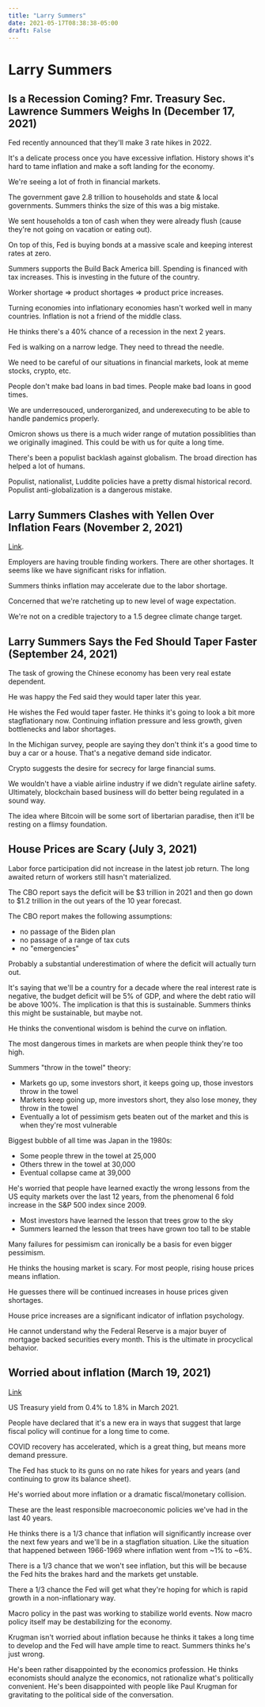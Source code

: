 ```yaml
---
title: "Larry Summers"
date: 2021-05-17T08:38:38-05:00
draft: False
---
```


# Larry Summers

## Is a Recession Coming? Fmr. Treasury Sec. Lawrence Summers Weighs In (December 17, 2021)

Fed recently announced that they'll make 3 rate hikes in 2022.

It's a delicate process once you have excessive inflation.  History shows it's hard to tame inflation and make a soft landing for the economy.

We're seeing a lot of froth in financial markets.

The government gave 2.8 trillion to households and state & local governments.  Summers thinks the size of this was a big mistake.

We sent households a ton of cash when they were already flush (cause they're not going on vacation or eating out).

On top of this, Fed is buying bonds at a massive scale and keeping interest rates at zero.

Summers supports the Build Back America bill.  Spending is financed with tax increases.  This is investing in the future of the country.

Worker shortage => product shortages => product price increases.

Turning economies into inflationary economies hasn't worked well in many countries.  Inflation is not a friend of the middle class.

He thinks there's a 40% chance of a recession in the next 2 years.

Fed is walking on a narrow ledge.  They need to thread the needle.

We need to be careful of our situations in financial markets, look at meme stocks, crypto, etc.

People don't make bad loans in bad times.  People make bad loans in good times.

We are underresouced, underorganized, and underexecuting to be able to handle pandemics properly.

Omicron shows us there is a much wider range of mutation possiblities than we originally imagined.  This could be with us for quite a long time.

There's been a populist backlash against globalism.  The broad direction has helped a lot of humans.

Populist, nationalist, Luddite policies have a pretty dismal historical record.  Populist anti-globalization is a dangerous mistake.

## Larry Summers Clashes with Yellen Over Inflation Fears (November 2, 2021)

[Link](https://www.youtube.com/watch?v=mrNzzEXt5h4&ab_channel=BloombergMarketsandFinance).

Employers are having trouble finding workers.  There are other shortages.  It seems like we have significant risks for inflation.

Summers thinks inflation may accelerate due to the labor shortage.

Concerned that we're ratcheting up to new level of wage expectation.

We're not on a credible trajectory to a 1.5 degree climate change target.

## Larry Summers Says the Fed Should Taper Faster (September 24, 2021)

The task of growing the Chinese economy has been very real estate dependent.

He was happy the Fed said they would taper later this year.

He wishes the Fed would taper faster.  He thinks it's going to look a bit more stagflationary now.  Continuing inflation pressure and less growth, given bottlenecks and labor shortages.

In the Michigan survey, people are saying they don't think it's a good time to buy a car or a house.  That's a negative demand side indicator.

Crypto suggests the desire for secrecy for large financial sums.

We wouldn't have a viable airline industry if we didn't regulate airline safety.  Ultimately, blockchain based business will do better being regulated in a sound way.

The idea where Bitcoin will be some sort of libertarian paradise, then it'll be resting on a flimsy foundation.

## House Prices are Scary (July 3, 2021)

Labor force participation did not increase in the latest job return.  The long awaited return of workers still hasn't materialized.

The CBO report says the deficit will be $3 trillion in 2021 and then go down to $1.2 trillion in the out years of the 10 year forecast.

The CBO report makes the following assumptions:

* no passage of the Biden plan
* no passage of a range of tax cuts
* no "emergencies"

Probably a substantial underestimation of where the deficit will actually turn out.

It's saying that we'll be a country for a decade where the real interest rate is negative, the budget deficit will be 5% of GDP, and where the debt ratio will be above 100%.  The implication is that this is sustainable.  Summers thinks this might be sustainable, but maybe not.

He thinks the conventional wisdom is behind the curve on inflation.

The most dangerous times in markets are when people think they're too high.

Summers "throw in the towel" theory:

* Markets go up, some investors short, it keeps going up, those investors throw in the towel
* Markets keep going up, more investors short, they also lose money, they throw in the towel
* Eventually a lot of pessimism gets beaten out of the market and this is when they're most vulnerable

Biggest bubble of all time was Japan in the 1980s:

* Some people threw in the towel at 25,000
* Others threw in the towel at 30,000
* Eventual collapse came at 39,000

He's worried that people have learned exactly the wrong lessons from the US equity markets over the last 12 years, from the phenomenal 6 fold increase in the S&P 500 index since 2009.

* Most investors have learned the lesson that trees grow to the sky
* Summers learned the lesson that trees have grown too tall to be stable

Many failures for pessimism can ironically be a basis for even bigger pessimism.

He thinks the housing market is scary.  For most people, rising house prices means inflation.

He guesses there will be continued increases in house prices given shortages.

House price increases are a significant indicator of inflation psychology.

He cannot understand why the Federal Reserve is a major buyer of mortgage backed securities every month.  This is the ultimate in procyclical behavior.

## Worried about inflation (March 19, 2021)

[Link](https://www.youtube.com/watch?v=PBnaahSe7JU&ab_channel=BloombergMarketsandFinanceBloombergMarketsandFinanceVerified)

US Treasury yield from 0.4% to 1.8% in March 2021.

People have declared that it's a new era in ways that suggest that large fiscal policy will continue for a long time to come.

COVID recovery has accelerated, which is a great thing, but means more demand pressure.

The Fed has stuck to its guns on no rate hikes for years and years (and continuing to grow its balance sheet).

He's worried about more inflation or a dramatic fiscal/monetary collision.

These are the least responsible macroeconomic policies we've had in the last 40 years.

He thinks there is a 1/3 chance that inflation will significantly increase over the next few years and we'll be in a stagflation situation.  Like the situation that happened between 1966-1969 where inflation went from ~1% to ~6%.

There is a 1/3 chance that we won't see inflation, but this will be because the Fed hits the brakes hard and the markets get unstable.

There a 1/3 chance the Fed will get what they're hoping for which is rapid growth in a non-inflationary way.

Macro policy in the past was working to stabilize world events.  Now macro policy itself may be destabilizing for the economy.

Krugman isn't worried about inflation because he thinks it takes a long time to develop and the Fed will have ample time to react.  Summers thinks he's just wrong.

He's been rather disappointed by the economics profession.  He thinks economists should analyze the economics, not rationalize what's politically convenient.  He's been disappointed with people like Paul Krugman for gravitating to the political side of the conversation.

